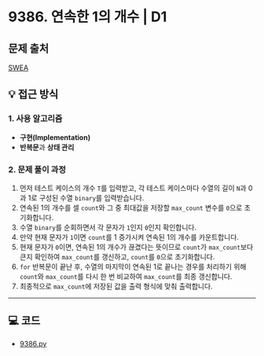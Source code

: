 # 9386. 연속한 1의 개수 | D1

## 문제 출처
[SWEA](https://swexpertacademy.com/main/code/userProblem/userProblemDetail.do?contestProbId=AXALDUIq97oDFASI&categoryId=AXALDUIq97oDFASI&categoryType=CODE/)

## 💡 접근 방식

### 1. 사용 알고리즘
* **구현(Implementation)**
* **반복문**과 **상태 관리**

### 2. 문제 풀이 과정
1.  먼저 테스트 케이스의 개수 `T`를 입력받고, 각 테스트 케이스마다 수열의 길이 `N`과 0과 1로 구성된 수열 `binary`를 입력받습니다.
2.  연속된 1의 개수를 셀 `count`와 그 중 최대값을 저장할 `max_count` 변수를 `0`으로 초기화합니다.
3.  수열 `binary`를 순회하면서 각 문자가 `1`인지 `0`인지 확인합니다.
4.  만약 현재 문자가 `1`이면 `count`를 1 증가시켜 연속된 1의 개수를 카운트합니다.
5.  현재 문자가 `0`이면, 연속된 1의 개수가 끊겼다는 뜻이므로 `count`가 `max_count`보다 큰지 확인하여 `max_count`를 갱신하고, `count`를 `0`으로 초기화합니다.
6.  `for` 반복문이 끝난 후, 수열의 마지막이 연속된 1로 끝나는 경우를 처리하기 위해 `count`와 `max_count`를 다시 한 번 비교하여 `max_count`를 최종 갱신합니다.
7.  최종적으로 `max_count`에 저장된 값을 출력 형식에 맞춰 출력합니다.


---

## 💻 코드
* [9386.py](9386.py)